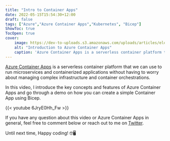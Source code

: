 ```yaml
---
title: "Intro to Container Apps"
date: 2022-05-15T15:54:30+12:00
draft: false
tags: ["Azure","Azure Container Apps","Kubernetes", "Bicep"]
ShowToc: true
TocOpen: true
cover:
    image: https://dev-to-uploads.s3.amazonaws.com/uploads/articles/elo8sijawolr1gwx5c9p.png
    alt: "Introduction to Azure Container Apps"
    caption: 'Azure Container Apps is a serverless container platform that we can run containerized applications without managing infrastructure or orchestrations.'
---
```


[Azure Container Apps](https://docs.microsoft.com/en-us/azure/container-apps/) is a serverless container platform that we can use to run microservices and containerized applications without having to worry about managing complex infrastructure and container orchestrations.

In this video, I introduce the key concepts and features of Azure Container Apps and go through a demo on how you can create a simple Container App using Bicep.

{{< youtube 6JryE0Hh_Fw >}}

If you have any question about this video or Azure Container Apps in general, feel free to comment below or reach out to me on [Twitter](https://twitter.com/willvelida).

Until next time, Happy coding! 🤓🖥️